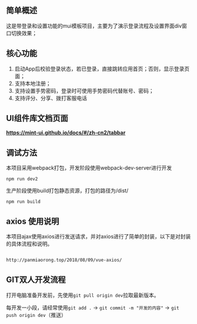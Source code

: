 ## 简单概述
这是带登录和设置功能的mui模板项目，主要为了演示登录流程及设置界面div窗口切换效果；

## 核心功能
1. 启动App后校验登录状态，若已登录，直接跳转应用首页；否则，显示登录页面；
2. 支持本地注册；
3. 支持设置手势密码，登录时可使用手势密码代替账号、密码；
4. 支持评分、分享、拨打客服电话

## UI组件库文档页面

**https://mint-ui.github.io/docs/#/zh-cn2/tabbar**

## 调试方法

本项目采用webpack打包，开发阶段使用webpack-dev-server进行开发

```sheel
npm run dev2
```

生产阶段使用build打包静态资源，打包的路径为/dist/

```sheel
npm run build
```

## axios 使用说明

本项目ajax使用axios进行发送请求，并对axios进行了简单的封装，以下是对封装的具体流程和说明。

``` html

http://panmiaorong.top/2018/08/09/vue-axios/

```

## GIT双人开发流程

打开电脑准备开发前，先使用`git pull origin dev`拉取最新版本。

每开发一小段，请经常使用`git add .` -> `git commit -m "开发的内容"` -> `git push origin dev`（推送）